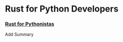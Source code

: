 # Rust for Python Developers

### [Rust for Pythonistas](https://dygalo.dev/blog/rust-for-a-pythonista-1/)
Add Summary